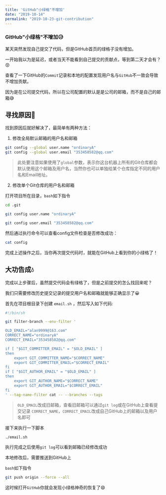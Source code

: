 ```yaml
---
title: 'GitHub"小绿格"不增加'
date: "2019-10-14"
permalink: "2019-10-23-git-contribution"
---
```


### GitHub"小绿格"不增加😥

某天突然发现自己提交了代码，但是GitHub首页的绿格子没有增加。

一开始我以为是延迟，或者当天不能看到自己提交的贡献点，等到第二天才会有？😡

查看了一下GitHub的```Commit```记录和本地的配置发现用户名与```GitHub```不一致会导致不增加贡献。

因为是在公司提交代码，所以在公司配置的默认是是公司的邮箱，而不是自己的邮箱😅

## 寻找原因🎉

找到原因后就好解决了，最简单有两种方法：

1. 修改全局默认邮箱的用户名和邮箱

``` bash
git config --global user.name "ordinaryA"
git config --global user.email "353458582@qq.com"
```

> 此处要注意如果使用了```global```参数，表示你这台机器上所有的Git仓库都会默认使用这个邮箱及用户名，当然你也可以单独给某个仓库指定不同的用户名和Email地址。

2. 修改单个Git仓库的用户名和邮箱

打开项目所在目录，```bash```如下指令

```bash
cd .git

git config user.name "ordinaryA"

git config user.email "353458582@qq.com"
```

然后通过执行命令可以查看config文件检查是否修改成功：

```bash
cat config
```

完成上述操作之后，当你再次提交代码时，就能在GitHub上看到你的小绿格了！

## 大功告成💧

完成以上步骤后，虽然提交代码会有绿格了，但是之前提交的怎么找回来呢？

我们只需要修改历史提交记录的提交用户名和邮箱就能够正确显示了😀

首先在项目根目录下创建 ```email.sh``` ，然后写入如下代码:

```bash
#!/bin/sh

git filter-branch --env-filter '

OLD_EMAIL="alan9999@163.com"
CORRECT_NAME="ordinaryA"
CORRECT_EMAIL="353458582@qq.com"

if [ "$GIT_COMMITTER_EMAIL" = "$OLD_EMAIL" ]
then
    export GIT_COMMITTER_NAME="$CORRECT_NAME"
    export GIT_COMMITTER_EMAIL="$CORRECT_EMAIL"
fi
if [ "$GIT_AUTHOR_EMAIL" = "$OLD_EMAIL" ]
then
    export GIT_AUTHOR_NAME="$CORRECT_NAME"
    export GIT_AUTHOR_EMAIL="$CORRECT_EMAIL"
fi
' --tag-name-filter cat -- --branches --tags
```

>```OLD_EMAIL```改成旧邮箱，查看旧邮箱可以通过```git log```或在GitHub上查看提交记录
>```CORRECT_NAME```，```CORRECT_EMAIL```改成自己GitHub上的邮箱以及用户名即可

接下来执行一下脚本

```bash
./email.sh
```

执行完成之后使用```git log```可以看到邮箱已经修改成功

本地修改后，需要推送到GitHub上

```bash```如下指令

```bash
git push origin --force --all
```

这时候打开```GitHub```你就会发现小绿格神奇的恢复了😄
